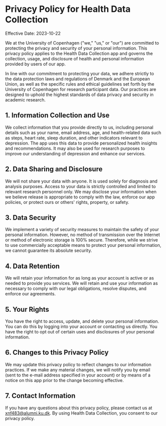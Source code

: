 # Privacy Policy for Health Data Collection

Effective Date: 2023-10-22

We at the University of Copenhagen ("we," "us," or "our") are committed to protecting the privacy and security of your personal information. This privacy policy applies to the Health Data Collection app and governs the collection, usage, and disclosure of health and personal information provided by users of our app.

In line with our commitment to protecting your data, we adhere strictly to the data protection laws and regulations of Denmark and the European Union, as well as the specific rules and ethical guidelines set forth by the University of Copenhagen for research participant data. Our practices are designed to uphold the highest standards of data privacy and security in academic research.

## 1. Information Collection and Use
We collect information that you provide directly to us, including personal details such as your name, email address, age, and health-related data such as steps, heart rate, sleep duration, and other indicators relevant to depression.
The app uses this data to provide personalized health insights and recommendations. It may also be used for research purposes to improve our understanding of depression and enhance our services.

## 2. Data Sharing and Disclosure
We will not share your data with anyone. It is used solely for diagnosis and analysis purposes.
Access to your data is strictly controlled and limited to relevant research personnel only.
We may disclose your information when we believe release is appropriate to comply with the law, enforce our app policies, or protect ours or others' rights, property, or safety.

## 3. Data Security
We implement a variety of security measures to maintain the safety of your personal information. However, no method of transmission over the Internet or method of electronic storage is 100% secure. Therefore, while we strive to use commercially acceptable means to protect your personal information, we cannot guarantee its absolute security.

## 4. Data Retention
We will retain your information for as long as your account is active or as needed to provide you services.
We will retain and use your information as necessary to comply with our legal obligations, resolve disputes, and enforce our agreements.

## 5. Your Rights
You have the right to access, update, and delete your personal information. You can do this by logging into your account or contacting us directly.
You have the right to opt out of certain uses and disclosures of your personal information.

## 6. Changes to this Privacy Policy
We may update this privacy policy to reflect changes to our information practices. If we make any material changes, we will notify you by email (sent to the e-mail address specified in your account) or by means of a notice on this app prior to the change becoming effective.

## 7. Contact Information
If you have any questions about this privacy policy, please contact us at xnf483@alumni.ku.dk.
By using Health Data Collection, you consent to our privacy policy.

